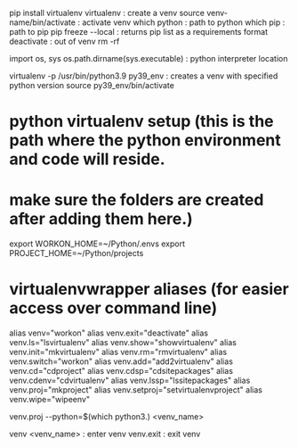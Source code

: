 pip install virtualenv
virtualenv <venv-name> : create a venv
source venv-name/bin/activate : activate venv
which python : path to python
which pip : path to pip
pip freeze --local : returns pip list as a requirements format
deactivate : out of venv
rm -rf <venv-name>

import os, sys
os.path.dirname(sys.executable) : python interpreter location

virtualenv -p /usr/bin/python3.9 py39_env : creates a venv with specified python version
source py39_env/bin/activate
  
# python virtualenv setup (this is the path where the python environment and code will reside.
# make sure the folders are created after adding them here.)
export WORKON_HOME=~/Python/.envs
export PROJECT_HOME=~/Python/projects

# virtualenvwrapper aliases (for easier access over command line)
alias venv="workon"
alias venv.exit="deactivate"
alias venv.ls="lsvirtualenv"
alias venv.show="showvirtualenv"
alias venv.init="mkvirtualenv"
alias venv.rm="rmvirtualenv"
alias venv.switch="workon"
alias venv.add="add2virtualenv"
alias venv.cd="cdproject"
alias venv.cdsp="cdsitepackages"
alias venv.cdenv="cdvirtualenv"
alias venv.lssp="lssitepackages"
alias venv.proj="mkproject"
alias venv.setproj="setvirtualenvproject"
alias venv.wipe="wipeenv"

venv.proj --python=$(which python3.<version>) <venv_name>

venv <venv_name> : enter venv
venv.exit : exit venv
